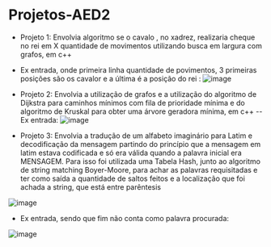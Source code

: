 # Projetos-AED2 
- Projeto 1: Envolvia algoritmo se o cavalo , no xadrez, realizaria cheque no rei em X quantidade de movimentos utilizando busca em largura com grafos, em c++
- Ex entrada, onde primeira linha quantidade de povimentos, 3 primeiras posições são os cavalor e a última é a posição do rei :
![image](https://github.com/user-attachments/assets/a990b1d0-2fca-4888-b022-3bf0175e4ff3)

- Projeto 2: Envolvia a utilização de grafos e a utilização do algoritmo de Dijkstra para caminhos mínimos com fila de prioridade mínima e do algoritmo de Kruskal para obter uma árvore geradora mínima, em c++
-- Ex entrada:
![image](https://github.com/user-attachments/assets/6a641b72-614e-4b8d-b1f6-303e6570bd23)

- Projeto 3: Envolvia a tradução de um alfabeto imaginário para Latim e decodificação da mensagem partindo do princípio que a mensagem em latim estava codificada e só era válida quando a palavra inicial era MENSAGEM. Para isso foi utilizada uma Tabela Hash, junto ao algoritmo de string matching Boyer-Moore, para achar as palavras requisitadas e ter como saída a quantidade de saltos feitos e a localização que foi achada a string, que está entre parêntesis

![image](https://github.com/user-attachments/assets/564292ee-910e-4d88-855e-f0aca2f98174)
- Ex entrada, sendo que fim não conta como palavra procurada:

![image](https://github.com/user-attachments/assets/31cca671-2c34-4dda-a249-cf4ca5b30d3e)


